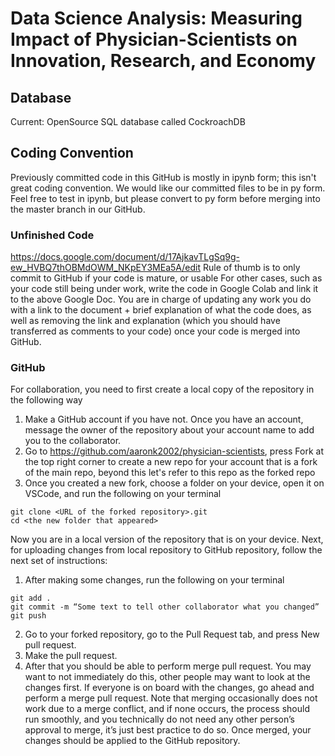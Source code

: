 # Data Science Analysis: Measuring Impact of Physician-Scientists on Innovation, Research, and Economy

## Database
Current:
OpenSource SQL database called CockroachDB

## Coding Convention
Previously committed code in this GitHub is mostly in ipynb form; this isn't great coding convention. We would like our committed files to be in py form. Feel free to test in ipynb, but please convert to py form before merging into the master branch in our GitHub.

### Unfinished Code

https://docs.google.com/document/d/17AjkavTLgSq9g-ew_HVBQ7thOBMdOWM_NKpEY3MEa5A/edit
Rule of thumb is to only commit to GitHub if your code is mature, or usable
For other cases, such as your code still being under work, write the code in Google Colab and link it to the above Google Doc.
You are in charge of updating any work you do with a link to the document + brief explanation of what the code does, as well as removing the link and explanation (which you should have transferred as comments to your code) once your code is merged into GitHub.


### GitHub

For collaboration, you need to first create a local copy of the repository in the following way
1. Make a GitHub account if you have not. Once you have an account, message the owner of the repository about your account name to add you to the collaborator.
2. Go to https://github.com/aaronk2002/physician-scientists, press Fork at the top right corner to create a new repo for your account that is a fork of the main repo, beyond this let's refer to this repo as the forked repo
3. Once you created a new fork, choose a folder on your device, open it on VSCode, and run the following on your terminal
```
git clone <URL of the forked repository>.git
cd <the new folder that appeared>
```
Now you are in a local version of the repository that is on your device. Next, for uploading changes from local repository to GitHub repository, follow the next set of instructions:
1. After making some changes, run the following on your terminal
```
git add .
git commit -m “Some text to tell other collaborator what you changed”
git push
```
2. Go to your forked repository, go to the Pull Request tab, and press New pull request.
3. Make the pull request.
4. After that you should be able to perform merge pull request. You may want to not immediately do this, other people may want to look at the changes first. If everyone is on board with the changes, go ahead and perform a merge pull request. Note that merging occasionally does not work due to a merge conflict, and if none occurs, the process should run smoothly, and you technically do not need any other person’s approval to merge, it’s just best practice to do so. Once merged, your changes should be applied to the GitHub repository.
